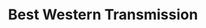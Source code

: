 ---
title: "Best Western Transmission"
url: /fort-collins/best-western-transmission/
shop: car repair
---